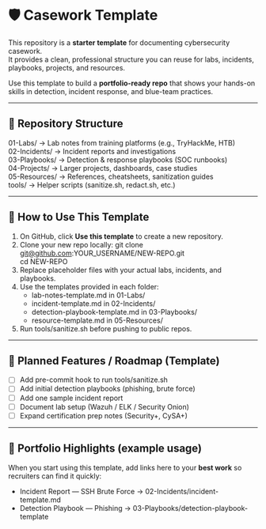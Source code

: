 # 🛡️ Casework Template

This repository is a **starter template** for documenting cybersecurity casework.  
It provides a clean, professional structure you can reuse for labs, incidents, playbooks, projects, and resources.

Use this template to build a **portfolio-ready repo** that shows your hands-on skills in detection, incident response, and blue-team practices.

---

## 📂 Repository Structure

01-Labs/        → Lab notes from training platforms (e.g., TryHackMe, HTB)  
02-Incidents/   → Incident reports and investigations  
03-Playbooks/   → Detection & response playbooks (SOC runbooks)  
04-Projects/    → Larger projects, dashboards, case studies  
05-Resources/   → References, cheatsheets, sanitization guides  
tools/          → Helper scripts (sanitize.sh, redact.sh, etc.)  

---

## 🚀 How to Use This Template

1. On GitHub, click **Use this template** to create a new repository.  
2. Clone your new repo locally:
   git clone git@github.com:YOUR_USERNAME/NEW-REPO.git  
   cd NEW-REPO
3. Replace placeholder files with your actual labs, incidents, and playbooks.  
4. Use the templates provided in each folder:
   - lab-notes-template.md in 01-Labs/  
   - incident-template.md in 02-Incidents/  
   - detection-playbook-template.md in 03-Playbooks/  
   - resource-template.md in 05-Resources/  
5. Run tools/sanitize.sh before pushing to public repos.  

---

## 🔮 Planned Features / Roadmap (Template)

- [ ] Add pre-commit hook to run tools/sanitize.sh  
- [ ] Add initial detection playbooks (phishing, brute force)  
- [ ] Add one sample incident report  
- [ ] Document lab setup (Wazuh / ELK / Security Onion)  
- [ ] Expand certification prep notes (Security+, CySA+)  

---

## 🌟 Portfolio Highlights (example usage)

When you start using this template, add links here to your **best work** so recruiters can find it quickly:

- Incident Report — SSH Brute Force → 02-Incidents/incident-template.md  
- Detection Playbook — Phishing → 03-Playbooks/detection-playbook-template
